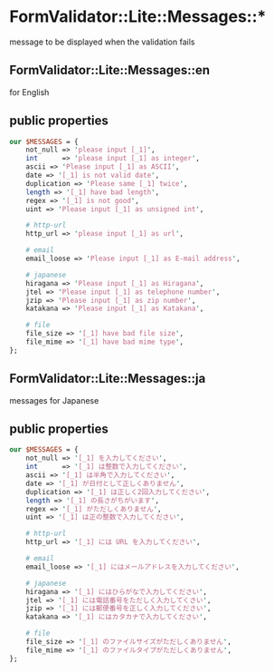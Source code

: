 # FormValidator::Lite::Messages::*

message to be displayed when the validation fails

## FormValidator::Lite::Messages::en

for English

## public properties

```perl
our $MESSAGES = {
    not_null => 'please input [_1]',
    int      => 'please input [_1] as integer',
    ascii => 'Please input [_1] as ASCII',
    date => '[_1] is not valid date',
    duplication => 'Please same [_1] twice',
    length => '[_1] have bad length',
    regex => '[_1] is not good',
    uint => 'Please input [_1] as unsigned int',

    # http-url
    http_url => 'please input [_1] as url',

    # email
    email_loose => 'Please input [_1] as E-mail address',

    # japanese
    hiragana => 'Please input [_1] as Hiragana',
    jtel => 'Please input [_1] as telephone number',
    jzip => 'Please input [_1] as zip number',
    katakana => 'Please input [_1] as Katakana',

    # file
    file_size => '[_1] have bad file size',
    file_mime => '[_1] have bad mime type',
};
```

## FormValidator::Lite::Messages::ja

messages for Japanese

## public properties

```perl
our $MESSAGES = {
    not_null => '[_1] を入力してください',
    int      => '[_1] は整数で入力してください',
    ascii => '[_1] は半角で入力してください',
    date => '[_1] が日付として正しくありません',
    duplication => '[_1] は正しく2回入力してください',
    length => '[_1] の長さがちがいます',
    regex => '[_1] がただしくありません',
    uint => '[_1] は正の整数で入力してください',

    # http-url
    http_url => '[_1] には URL を入力してください',

    # email
    email_loose => '[_1] にはメールアドレスを入力してください',

    # japanese
    hiragana => '[_1] にはひらがなで入力してください',
    jtel => '[_1] には電話番号をただしく入力してくさい',
    jzip => '[_1] には郵便番号を正しく入力してください',
    katakana => '[_1] にはカタカナで入力してください',

    # file
    file_size => '[_1] のファイルサイズがただしくありません',
    file_mime => '[_1] のファイルタイプがただしくありません',
};
```


